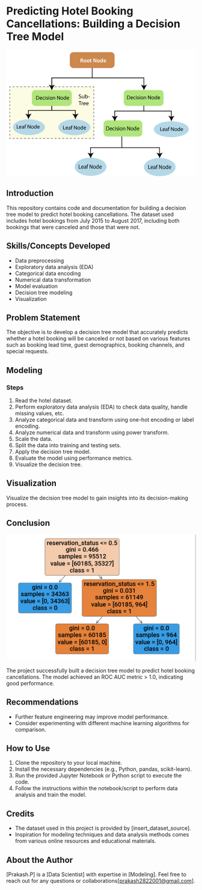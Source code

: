 # Predicting Hotel Booking Cancellations: Building a Decision Tree Model


![](https://github.com/Prakashpsk/Predicting-Hotel-Booking-Cancellations-Building-a-Decision-Tree-Model/blob/main/Decision-Trees-Root-Node.png)


## Introduction
This repository contains code and documentation for building a decision tree model to predict hotel booking cancellations. The dataset used includes hotel bookings from July 2015 to August 2017, including both bookings that were canceled and those that were not.

## Skills/Concepts Developed
- Data preprocessing
- Exploratory data analysis (EDA)
- Categorical data encoding
- Numerical data transformation
- Model evaluation
- Decision tree modeling
- Visualization

## Problem Statement
The objective is to develop a decision tree model that accurately predicts whether a hotel booking will be canceled or not based on various features such as booking lead time, guest demographics, booking channels, and special requests.

## Modeling
### Steps
1. Read the hotel dataset.
2. Perform exploratory data analysis (EDA) to check data quality, handle missing values, etc.
3. Analyze categorical data and transform using one-hot encoding or label encoding.
4. Analyze numerical data and transform using power transform.
5. Scale the data.
6. Split the data into training and testing sets.
7. Apply the decision tree model.
8. Evaluate the model using performance metrics.
9. Visualize the decision tree.

## Visualization
Visualize the decision tree model to gain insights into its decision-making process.

## Conclusion

![](https://github.com/Prakashpsk/Predicting-Hotel-Booking-Cancellations-Building-a-Decision-Tree-Model/blob/main/Predicting%20Hotel%20Booking%20Cancellations%20Building%20a%20Decision%20Tree%20Model_output.png)


The project successfully built a decision tree model to predict hotel booking cancellations. The model achieved an ROC AUC metric > 1.0, indicating good performance.

## Recommendations
- Further feature engineering may improve model performance.
- Consider experimenting with different machine learning algorithms for comparison.

## How to Use
1. Clone the repository to your local machine.
2. Install the necessary dependencies (e.g., Python, pandas, scikit-learn).
3. Run the provided Jupyter Notebook or Python script to execute the code.
4. Follow the instructions within the notebook/script to perform data analysis and train the model.

## Credits
- The dataset used in this project is provided by [insert_dataset_source].
- Inspiration for modeling techniques and data analysis methods comes from various online resources and educational materials.

## About the Author
[Prakash.P] is a [Data Scientist] with expertise in [Modeling]. Feel free to reach out for any questions or collaborations[prakash2822001@gmail.com].
